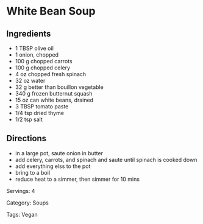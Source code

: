 # White Bean Soup

## Ingredients

- 1 TBSP olive oil
- 1 onion, chopped
- 100 g chopped carrots
- 100 g chopped celery
- 4 oz chopped fresh spinach
- 32 oz water
- 32 g better than bouillon vegetable
- 340 g frozen butternut squash
- 15 oz can white beans, drained
- 3 TBSP tomato paste
- 1/4 tsp dried thyme
- 1/2 tsp salt

## Directions

- in a large pot, saute onion in butter
- add celery, carrots, and spinach and saute until spinach is cooked down
- add everything elss to the pot
- bring to a boil
- reduce heat to a simmer, then simmer for 10 mins

Servings: 4

Category: Soups

Tags: Vegan

